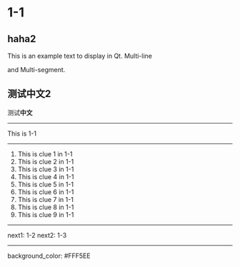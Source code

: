 # 1-1
## haha2

This is an example text to display in Qt.
Multi-line

and Multi-segment.

## 测试中文2

测试**中文**

---
This is 1-1

---
1. This is clue 1 in 1-1
2. This is clue 2 in 1-1
3. This is clue 3 in 1-1
4. This is clue 4 in 1-1
5. This is clue 5 in 1-1
6. This is clue 6 in 1-1
7. This is clue 7 in 1-1
8. This is clue 8 in 1-1
9. This is clue 9 in 1-1

---
next1: 1-2
next2: 1-3

---
background_color: #FFF5EE
